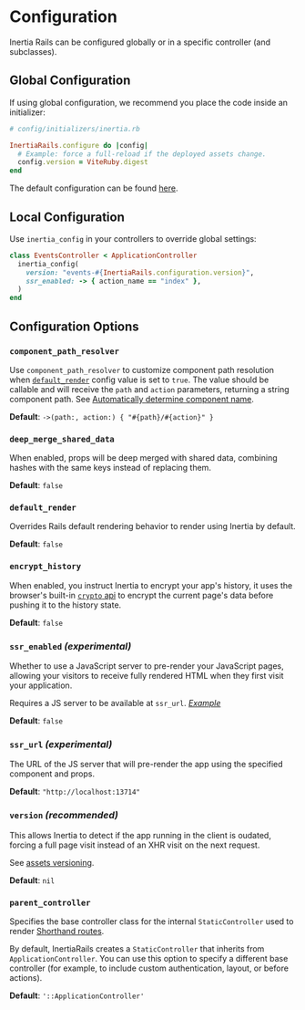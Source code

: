 # Configuration

Inertia Rails can be configured globally or in a specific controller (and subclasses).

## Global Configuration

If using global configuration, we recommend you place the code inside an initializer:

```ruby
# config/initializers/inertia.rb

InertiaRails.configure do |config|
  # Example: force a full-reload if the deployed assets change.
  config.version = ViteRuby.digest
end
```

The default configuration can be found [here](https://github.com/inertiajs/inertia-rails/blob/master/lib/inertia_rails/configuration.rb#L5).

## Local Configuration

Use `inertia_config` in your controllers to override global settings:

```ruby
class EventsController < ApplicationController
  inertia_config(
    version: "events-#{InertiaRails.configuration.version}",
    ssr_enabled: -> { action_name == "index" },
  )
end
```

## Configuration Options

### `component_path_resolver`

Use `component_path_resolver` to customize component path resolution when [`default_render`](#default_render) config value is set to `true`. The value should be callable and will receive the `path` and `action` parameters, returning a string component path. See [Automatically determine component name](/guide/responses#automatically-determine-component-name).

**Default**: `->(path:, action:) { "#{path}/#{action}" }`

### `deep_merge_shared_data`

When enabled, props will be deep merged with shared data, combining hashes
with the same keys instead of replacing them.

**Default**: `false`

### `default_render`

Overrides Rails default rendering behavior to render using Inertia by default.

**Default**: `false`

### `encrypt_history`

When enabled, you instruct Inertia to encrypt your app's history, it uses
the browser's built-in [`crypto` api](https://developer.mozilla.org/en-US/docs/Web/API/Crypto)
to encrypt the current page's data before pushing it to the history state.

**Default**: `false`

### `ssr_enabled` _(experimental)_

Whether to use a JavaScript server to pre-render your JavaScript pages,
allowing your visitors to receive fully rendered HTML when they first visit
your application.

Requires a JS server to be available at `ssr_url`. [_Example_](https://github.com/ElMassimo/inertia-rails-ssr-template)

**Default**: `false`

### `ssr_url` _(experimental)_

The URL of the JS server that will pre-render the app using the specified
component and props.

**Default**: `"http://localhost:13714"`

### `version` _(recommended)_

This allows Inertia to detect if the app running in the client is oudated,
forcing a full page visit instead of an XHR visit on the next request.

See [assets versioning](/guide/asset-versioning).

**Default**: `nil`

### `parent_controller`

Specifies the base controller class for the internal `StaticController` used to render [Shorthand routes](/guide/routing#shorthand-routes).

By default, InertiaRails creates a `StaticController` that inherits from `ApplicationController`. You can use this option to specify a different base controller (for example, to include custom authentication, layout, or before actions).

**Default**: `'::ApplicationController'`

